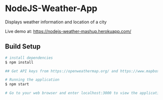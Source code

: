 # NodeJS-Weather-App
Displays weather information and location of a city

Live demo at: https://nodejs-weather-mashup.herokuapp.com/

## Build Setup

``` bash
# install dependencies
$ npm install

## Get API keys from https://openweathermap.org/ and https://www.mapbox.com/.

# Running the application
$ npm start

# Go to your web browser and enter localhost:3000 to view the application.
```
